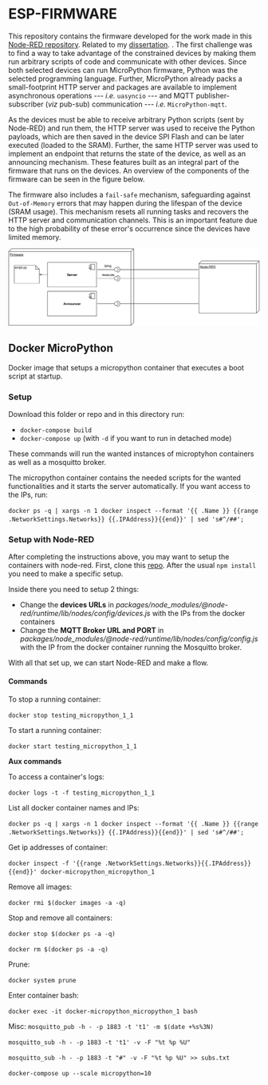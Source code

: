 # ESP-FIRMWARE

This repository contains the firmware developed for the work made in this [Node-RED repository](https://github.com/BeeMargarida/node-red). Related to my [dissertation](https://repositorio-aberto.up.pt/handle/10216/128520).
.
The first challenge was to find a way to take advantage of the constrained devices by making them run arbitrary scripts of code and communicate with other devices. Since both selected devices can run MicroPython firmware, Python was the selected programming language. Further, MicroPython already packs a small-footprint HTTP server and packages are available to implement asynchronous operations --- *i.e.* `uasyncio` --- and MQTT publisher-subscriber (*viz*  pub-sub) communication --- *i.e.* `MicroPython-mqtt`.

As the devices must be able to receive arbitrary Python scripts (sent by Node-RED) and run them, the HTTP server was used to receive the Python payloads, which are then saved in the device SPI Flash and can be later executed (loaded to the SRAM). Further, the same HTTP server was used to implement an endpoint that returns the state of the device, as well as an announcing mechanism. These features built as an integral part of the firmware that runs on the devices. An overview of the components of the firmware can be seen in the figure below.

The firmware also includes a `fail-safe` mechanism, safeguarding against `Out-of-Memory` errors that may happen during the lifespan of the device (SRAM usage). This mechanism resets all running tasks and recovers the HTTP server and communication channels. This is an important feature due to the high probability of these error's occurrence since the devices have limited memory. 

![Overview](images/component-diagram.png)

## Docker MicroPython

Docker image that setups a micropython container that executes a boot script at startup.

### Setup

Download this folder or repo and in this directory run:

* `docker-compose build`
* `docker-compose up` (with `-d` if you want to run in detached mode)

These commands will run the wanted instances of microptyhon containers as well as a mosquitto broker.

The micropython container contains the needed scripts for the wanted functionalities and it starts the server automatically. If you want access to the IPs, run: 

`docker ps -q | xargs -n 1 docker inspect --format '{{ .Name }} {{range .NetworkSettings.Networks}} {{.IPAddress}}{{end}}' | sed 's#^/##';`

### Setup with Node-RED

After completing the instructions above, you may want to setup the containers with node-red. First, clone this [repo](https://github.com/S-R-MSc/margaridasilva-nodered). After the usual `npm install` you need to make a specific setup. 

Inside there you need to setup 2 things:
* Change the **devices URLs** in *packages/node_modules/@node-red/runtime/lib/nodes/config/devices.js* with the IPs from the docker containers
* Change the **MQTT Broker URL and PORT** in *packages/node_modules/@node-red/runtime/lib/nodes/config/config.js* with the IP from the docker container running the Mosquitto broker.

With all that set up, we can start Node-RED and make a flow.

#### Commands 

To stop a running container: 

`docker stop testing_micropython_1_1`

To start a running container: 

`docker start testing_micropython_1_1`

**Aux commands**

To access a container's logs:

`docker logs -t -f testing_micropython_1_1`

List all docker container names and IPs:

`docker ps -q | xargs -n 1 docker inspect --format '{{ .Name }} {{range .NetworkSettings.Networks}} {{.IPAddress}}{{end}}' | sed 's#^/##';`

Get ip addresses of container:

`docker inspect -f '{{range .NetworkSettings.Networks}}{{.IPAddress}}{{end}}' docker-micropython_micropython_1`

Remove all images:

`docker rmi $(docker images -a -q)`

Stop and remove all containers:

`docker stop $(docker ps -a -q)`

`docker rm $(docker ps -a -q)`

Prune: 

`docker system prune`

Enter container bash:

`docker exec -it docker-micropython_micropython_1 bash`

Misc:
`mosquitto_pub -h - -p 1883 -t 't1' -m $(date +%s%3N)`

`mosquitto_sub -h - -p 1883 -t 't1' -v -F "%t %p %U"`

`mosquitto_sub -h - -p 1883 -t "#" -v -F "%t %p %U" >> subs.txt`

`docker-compose up --scale micropython=10`
